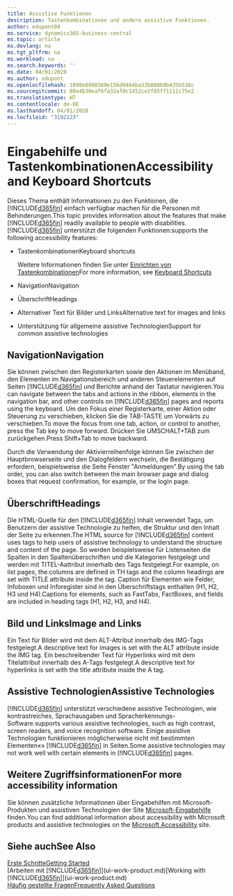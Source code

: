 ```yaml
---
title: Assistive Funktionen
description: Tastenkombinationen und andere assistive Funktionen.
author: edupont04
ms.service: dynamics365-business-central
ms.topic: article
ms.devlang: na
ms.tgt_pltfrm: na
ms.workload: na
ms.search.keywords: ''
ms.date: 04/01/2020
ms.author: edupont
ms.openlocfilehash: 1098e0998369e15bd9484ba33b808b9b435b538c
ms.sourcegitcommit: 88e4b30eaf6fa32af0c1452ce2f85ff1111c75e2
ms.translationtype: HT
ms.contentlocale: de-DE
ms.lasthandoff: 04/01/2020
ms.locfileid: "3192123"
---
```

# <a name="accessibility-and-keyboard-shortcuts"></a><span data-ttu-id="91b12-103">Eingabehilfe und Tastenkombinationen</span><span class="sxs-lookup"><span data-stu-id="91b12-103">Accessibility and Keyboard Shortcuts</span></span>
<span data-ttu-id="91b12-104">Dieses Thema enthält Informationen zu den Funktionen, die [!INCLUDE[d365fin](includes/d365fin_md.md)] einfach verfügbar machen für die Personen mit Behinderungen.</span><span class="sxs-lookup"><span data-stu-id="91b12-104">This topic provides information about the features that make [!INCLUDE[d365fin](includes/d365fin_md.md)] readily available to people with disabilities.</span></span> [!INCLUDE[d365fin](includes/d365fin_md.md)] <span data-ttu-id="91b12-105">unterstützt die folgenden Funktionen:</span><span class="sxs-lookup"><span data-stu-id="91b12-105">supports the following accessibility features:</span></span>  

-   <span data-ttu-id="91b12-106">Tastenkombinationen</span><span class="sxs-lookup"><span data-stu-id="91b12-106">Keyboard shortcuts</span></span>

    <span data-ttu-id="91b12-107">Weitere Informationen finden Sie unter [Einrichten von Tastenkombinationen](keyboard-shortcuts.md)</span><span class="sxs-lookup"><span data-stu-id="91b12-107">For more information, see [Keyboard Shortcuts](keyboard-shortcuts.md)</span></span>

-   <span data-ttu-id="91b12-108">Navigation</span><span class="sxs-lookup"><span data-stu-id="91b12-108">Navigation</span></span>  

-   <span data-ttu-id="91b12-109">Überschrift</span><span class="sxs-lookup"><span data-stu-id="91b12-109">Headings</span></span>  

-   <span data-ttu-id="91b12-110">Alternativer Text für Bilder und Links</span><span class="sxs-lookup"><span data-stu-id="91b12-110">Alternative text for images and links</span></span>  

-   <span data-ttu-id="91b12-111">Unterstützung für allgemeine assistive Technologien</span><span class="sxs-lookup"><span data-stu-id="91b12-111">Support for common assistive technologies</span></span>  

<!-- moved to separate article
##  <a name="Keyboard"></a> Keyboard Shortcuts in the browser
 [!INCLUDE[d365fin](includes/d365fin_md.md)] supports the keyboard shortcuts that are supported by most web browsers. The keyboard shortcuts described here refer to the U.S. keyboard layout. The layout of the keys on other keyboards may not correspond exactly to the keys on a U.S. keyboard.  

|To do this|Press|  
|----------------|-----------|  
|To move focus to the next or previous control or element on a page, such as buttons, fields, or items in a list.|Tab, Shift+Tab|  
|To enable or access the element or control that is in focus.|Enter|  
|To scroll items up and down in a list.|Up Arrow, Down Arrow|  
|To scroll columns of an item left and right in a list.|Left Arrow, Right Arrow|  
|To open a drop-down list or look up a value for a field.|Alt+Down Arrow|  
|To move focus to the next element outside the list.|Ctrl + Enter|  
|To see the transactions that resulted in a calculated value in a field.|Alt+Right Arrow|  

-->

##  <a name="navigation"></a><a name="Navigation"></a> <span data-ttu-id="91b12-112">Navigation</span><span class="sxs-lookup"><span data-stu-id="91b12-112">Navigation</span></span>  
 <span data-ttu-id="91b12-113">Sie können zwischen den Registerkarten sowie den Aktionen im Menüband, den Elementen im Navigationsbereich und anderen Steuerelementen auf Seiten [!INCLUDE[d365fin](includes/d365fin_md.md)] und Berichte anhand der Tastatur navigieren.</span><span class="sxs-lookup"><span data-stu-id="91b12-113">You can navigate between the tabs and actions in the ribbon, elements in the navigation bar, and other controls on [!INCLUDE[d365fin](includes/d365fin_md.md)] pages and reports using the keyboard.</span></span> <span data-ttu-id="91b12-114">Um den Fokus einer Registerkarte, einer Aktion oder Steuerung zu verschieben, klicken Sie die TAB-TASTE um Vorwärts zu verschieben.</span><span class="sxs-lookup"><span data-stu-id="91b12-114">To move the focus from one tab, action, or control to another, press the Tab key to move forward.</span></span> <span data-ttu-id="91b12-115">Drücken Sie UMSCHALT+TAB zum zurückgehen.</span><span class="sxs-lookup"><span data-stu-id="91b12-115">Press Shift+Tab to move backward.</span></span>  

 <span data-ttu-id="91b12-116">Durch die Verwendung der Aktivierreihenfolge können Sie zwischen der Hauptbrowserseite und den Dialogfeldern wechseln, die Bestätigung erfordern, beispielsweise die Seite Fenster "Anmeldungen".</span><span class="sxs-lookup"><span data-stu-id="91b12-116">By using the tab order, you can also switch between the main browser page and dialog boxes that request confirmation, for example, or the login page.</span></span>  

##  <a name="headings"></a><a name="Headings"></a> <span data-ttu-id="91b12-117">Überschrift</span><span class="sxs-lookup"><span data-stu-id="91b12-117">Headings</span></span>  
 <span data-ttu-id="91b12-118">Die HTML-Quelle für den [!INCLUDE[d365fin](includes/d365fin_md.md)] Inhalt verwendet Tags, um Benutzern der assistive Technologie zu helfen, die Struktur und den Inhalt der Seite zu erkennen.</span><span class="sxs-lookup"><span data-stu-id="91b12-118">The HTML source for [!INCLUDE[d365fin](includes/d365fin_md.md)] content uses tags to help users of assistive technology to understand the structure and content of the page.</span></span> <span data-ttu-id="91b12-119">So werden beispielsweise für Listenseiten die Spalten in den Spaltenüberschriften und die Kategorien festgelegt und werden mit TITEL-Aattribut innerhalb des Tags festgelegt.</span><span class="sxs-lookup"><span data-stu-id="91b12-119">For example, on list pages, the columns are defined in TH tags and the column headings are set with TITLE attribute inside the tag.</span></span> <span data-ttu-id="91b12-120">Caption für Elementen wie Felder, Infoboxen und Inforegister sind in den Überschriftstags enthalten (H1, H2, H3 und H4).</span><span class="sxs-lookup"><span data-stu-id="91b12-120">Captions for elements, such as FastTabs, FactBoxes, and fields are included in heading tags (H1, H2, H3, and H4).</span></span>  

##  <a name="image-and-links"></a><a name="Images"></a> <span data-ttu-id="91b12-121">Bild und Links</span><span class="sxs-lookup"><span data-stu-id="91b12-121">Image and Links</span></span>  
 <span data-ttu-id="91b12-122">Ein Text für Bilder wird mit dem ALT-Attribut innerhalb des IMG-Tags festgelegt.</span><span class="sxs-lookup"><span data-stu-id="91b12-122">A descriptive text for images is set with the ALT attribute inside the IMG tag.</span></span> <span data-ttu-id="91b12-123">Ein beschreibender Text für Hyperlinks wird mit dem Titelattribut innerhalb des A-Tags festgelegt.</span><span class="sxs-lookup"><span data-stu-id="91b12-123">A descriptive text for hyperlinks is set with the title attribute inside the A tag.</span></span>  

##  <a name="assistive-technologies"></a><a name="AssistiveTech"></a> <span data-ttu-id="91b12-124">Assistive Technologien</span><span class="sxs-lookup"><span data-stu-id="91b12-124">Assistive Technologies</span></span>  
[!INCLUDE[d365fin](includes/d365fin_md.md)] <span data-ttu-id="91b12-125">unterstützt verschiedene assistive Technologien, wie kontrastreiches, Sprachausgaben und Spracherkennungs-Software.</span><span class="sxs-lookup"><span data-stu-id="91b12-125">supports various assistive technologies, such as high contrast, screen readers, and voice recognition software.</span></span> <span data-ttu-id="91b12-126">Einige assistive Technologien funktionieren möglicherweise nicht mit bestimmten Elementen«» [!INCLUDE[d365fin](includes/d365fin_md.md)] in Seiten.</span><span class="sxs-lookup"><span data-stu-id="91b12-126">Some assistive technologies may not work well with certain elements in [!INCLUDE[d365fin](includes/d365fin_md.md)] pages.</span></span>  

## <a name="for-more-accessibility-information"></a><span data-ttu-id="91b12-127">Weitere Zugriffsinformationen</span><span class="sxs-lookup"><span data-stu-id="91b12-127">For more accessibility information</span></span>  
<span data-ttu-id="91b12-128">Sie können zusätzliche Informationen über Eingabehilfen mit Microsoft-Produkten und assistiven Technologien der Site [Microsoft-Eingabehilfe](https://go.microsoft.com/fwlink/?LinkId=262160) finden.</span><span class="sxs-lookup"><span data-stu-id="91b12-128">You can find additional information about accessibility with Microsoft products and assistive technologies on the [Microsoft Accessibility](https://go.microsoft.com/fwlink/?LinkId=262160) site.</span></span>

## <a name="see-also"></a><span data-ttu-id="91b12-129">Siehe auch</span><span class="sxs-lookup"><span data-stu-id="91b12-129">See Also</span></span>
[<span data-ttu-id="91b12-130">Erste Schritte</span><span class="sxs-lookup"><span data-stu-id="91b12-130">Getting Started</span></span>](product-get-started.md)  
<span data-ttu-id="91b12-131">[Arbeiten mit [!INCLUDE[d365fin](includes/d365fin_md.md)]](ui-work-product.md)</span><span class="sxs-lookup"><span data-stu-id="91b12-131">[Working with [!INCLUDE[d365fin](includes/d365fin_md.md)]](ui-work-product.md)</span></span>  
[<span data-ttu-id="91b12-132">Häufig gestellte Fragen</span><span class="sxs-lookup"><span data-stu-id="91b12-132">Frequently Asked Questions</span></span>](across-faq.md)  
